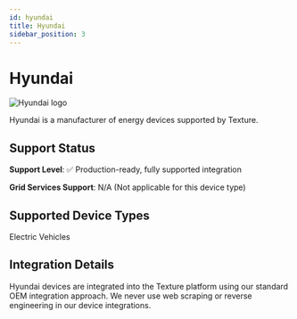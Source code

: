 ```yaml
---
id: hyundai
title: Hyundai
sidebar_position: 3
---
```


# Hyundai

<div style={{ textAlign: 'center', margin: '20px 0' }}>
  <img 
    src="https://device.cms.texture.energy/logo/%20Hyundai%20Vector%20Icon.svg" 
    alt="Hyundai logo" 
    style={{ maxWidth: '200px', maxHeight: '150px' }}
  />
</div>

Hyundai is a manufacturer of energy devices supported by Texture.



## Support Status

**Support Level**: ✅ Production-ready, fully supported integration

**Grid Services Support**: N/A (Not applicable for this device type)

## Supported Device Types

Electric Vehicles

## Integration Details

Hyundai devices are integrated into the Texture platform using our standard OEM integration approach. We never use web scraping or reverse engineering in our device integrations.





